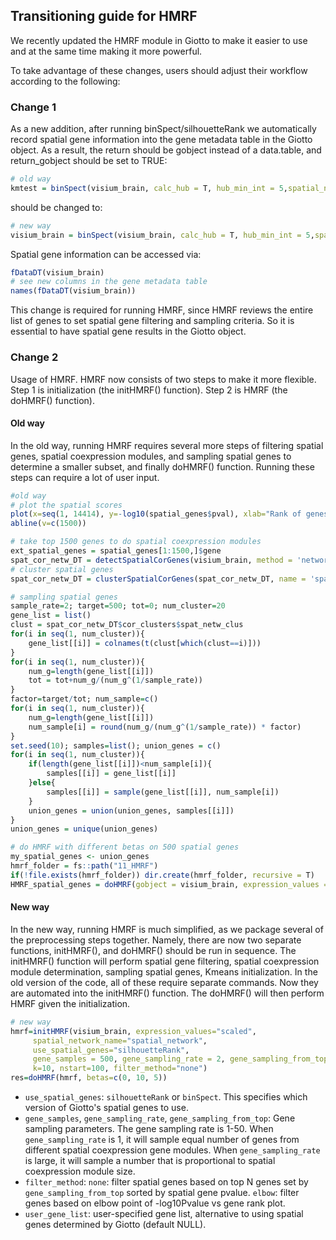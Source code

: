 ## Transitioning guide for HMRF

We recently updated the HMRF module in Giotto to make it easier to use and at the same time making it more powerful.

To take advantage of these changes, users should adjust their workflow according to the following:

### Change 1
As a new addition, after running binSpect/silhouetteRank we automatically record spatial gene information into the gene metadata table in the Giotto object. 
As a result, the return should be gobject instead of a data.table, and return_gobject should be set to TRUE:
```R
# old way
kmtest = binSpect(visium_brain, calc_hub = T, hub_min_int = 5,spatial_network_name = 'spatial_network')
```
should be changed to:
```R
# new way
visium_brain = binSpect(visium_brain, calc_hub = T, hub_min_int = 5,spatial_network_name = 'spatial_network', return_gobject=TRUE)
```

Spatial gene information can be accessed via:
```R
fDataDT(visium_brain)
# see new columns in the gene metadata table
names(fDataDT(visium_brain))
```
This change is required for running HMRF, since HMRF reviews the entire list of genes to set spatial gene filtering and sampling criteria. So it is essential to have spatial gene results in the Giotto object.

### Change 2

Usage of HMRF. HMRF now consists of two steps to make it more flexible. Step 1 is initialization (the initHMRF() function). Step 2 is HMRF (the doHMRF() function). 

#### Old way
In the old way, running HMRF requires several more steps of filtering spatial genes, spatial coexpression modules, and sampling spatial genes to determine a smaller subset, and finally doHMRF() function. Running these steps can require a lot of user input.
```R
#old way
# plot the spatial scores
plot(x=seq(1, 14414), y=-log10(spatial_genes$pval), xlab="Rank of genes by spatial score", ylab="-log10Pvalue")
abline(v=c(1500))

# take top 1500 genes to do spatial coexpression modules
ext_spatial_genes = spatial_genes[1:1500,]$gene
spat_cor_netw_DT = detectSpatialCorGenes(visium_brain, method = 'network', spatial_network_name = 'spatial_network', subset_genes = ext_spatial_genes, network_smoothing=0)
# cluster spatial genes
spat_cor_netw_DT = clusterSpatialCorGenes(spat_cor_netw_DT, name = 'spat_netw_clus', k = 20)

# sampling spatial genes
sample_rate=2; target=500; tot=0; num_cluster=20
gene_list = list()
clust = spat_cor_netw_DT$cor_clusters$spat_netw_clus
for(i in seq(1, num_cluster)){
    gene_list[[i]] = colnames(t(clust[which(clust==i)]))
}
for(i in seq(1, num_cluster)){
    num_g=length(gene_list[[i]])
    tot = tot+num_g/(num_g^(1/sample_rate))
}
factor=target/tot; num_sample=c()
for(i in seq(1, num_cluster)){
    num_g=length(gene_list[[i]])
    num_sample[i] = round(num_g/(num_g^(1/sample_rate)) * factor)
}
set.seed(10); samples=list(); union_genes = c()
for(i in seq(1, num_cluster)){
    if(length(gene_list[[i]])<num_sample[i]){
        samples[[i]] = gene_list[[i]]
    }else{
        samples[[i]] = sample(gene_list[[i]], num_sample[i])
    }
    union_genes = union(union_genes, samples[[i]])
}
union_genes = unique(union_genes)

# do HMRF with different betas on 500 spatial genes
my_spatial_genes <- union_genes
hmrf_folder = fs::path("11_HMRF")
if(!file.exists(hmrf_folder)) dir.create(hmrf_folder, recursive = T)
HMRF_spatial_genes = doHMRF(gobject = visium_brain, expression_values = 'scaled', spatial_genes = my_spatial_genes, k = 20,   spatial_network_name="spatial_network", betas = c(0, 10, 5),  output_folder = paste0(hmrf_folder, '/', 'Spatial_genes/SG_topgenes_k20_scaled'))
```

#### New way

In the new way, running HMRF is much simplified, as we package several of the preprocessing steps together. Namely, there are now two separate functions, initHMRF(), and doHMRF() should be run in sequence. The initHMRF() function will perform spatial gene filtering, spatial coexpression module determination, sampling spatial genes, Kmeans initialization. In the old version of the code, all of these require separate commands. Now they are automated into the initHMRF() function. The doHMRF() will then perform HMRF given the initialization.

```R
# new way
hmrf=initHMRF(visium_brain, expression_values="scaled",
     spatial_network_name="spatial_network",
     use_spatial_genes="silhouetteRank", 
     gene_samples = 500, gene_sampling_rate = 2, gene_sampling_from_top = 2500,
     k=10, nstart=100, filter_method="none")
res=doHMRF(hmrf, betas=c(0, 10, 5))
```

- `use_spatial_genes`: `silhouetteRank` or `binSpect`. This specifies which version of Giotto's spatial genes to use.
- `gene_samples`, `gene_sampling_rate`, `gene_sampling_from_top`: Gene sampling parameters. The gene sampling rate is 1-50. When `gene_sampling_rate` is 1, it will sample equal number of genes from different spatial coexpression gene modules. When `gene_sampling_rate` is large, it will sample a number that is proportional to spatial coexpression module size. 
- `filter_method`: `none`: filter spatial genes based on top N genes set by `gene_sampling_from_top` sorted by spatial gene pvalue. `elbow`: filter genes based on elbow point of -log10Pvalue vs gene rank plot.
- `user_gene_list`: user-specified gene list, alternative to using spatial genes determined by Giotto (default NULL).
